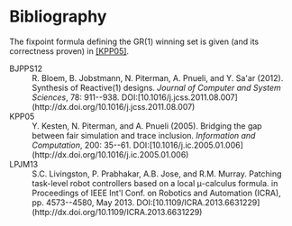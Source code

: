 Bibliography
============

The fixpoint formula defining the GR(1) winning set is given (and its
correctness proven) in [[KPP05]](#KPP05).

<dl>

<dt id="BJPPS12">BJPPS12</dt><dd>R. Bloem, B. Jobstmann, N. Piterman, A. Pnueli, and Y. Sa'ar (2012). Synthesis of Reactive(1) designs. <em>Journal of Computer and System Sciences</em>, 78: 911--938. DOI:[10.1016/j.jcss.2011.08.007](http://dx.doi.org/10.1016/j.jcss.2011.08.007)</dd>

<dt id="KPP05">KPP05</dt><dd>Y. Kesten, N. Piterman, and A. Pnueli (2005). Bridging the gap between fair simulation and trace inclusion. <em>Information and Computation</em>, 200: 35--61. DOI:[10.1016/j.ic.2005.01.006](http://dx.doi.org/10.1016/j.ic.2005.01.006)</dd>

<dt id="LPJM13">LPJM13</dt><dd>S.C. Livingston, P. Prabhakar, A.B. Jose, and R.M. Murray. Patching task-level robot controllers based on a local μ-calculus formula. in Proceedings of IEEE Int'l Conf. on Robotics and Automation (ICRA), pp. 4573--4580, May 2013. DOI:[10.1109/ICRA.2013.6631229](http://dx.doi.org/10.1109/ICRA.2013.6631229)</dd>

</dl>

